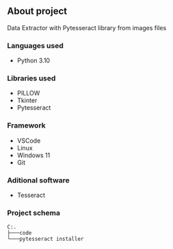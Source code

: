 ## **About project**

Data Extractor with Pytesseract library from images files

### **Languages used**

- Python 3.10

### **Libraries used** 

- PILLOW
- Tkinter
- Pytesseract

### **Framework** 

- VSCode
- Linux
- Windows 11
- Git

### **Aditional software** 

- Tesseract

### **Project schema**

```
C:.
├───code
└───pytesseract installer

```
